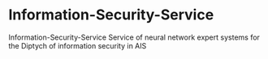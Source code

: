 # Information-Security-Service
Information-Security-Service Service of neural network expert systems for the Diptych of information security in AIS
